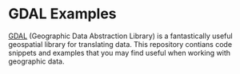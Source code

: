 # GDAL Examples
[GDAL](https://gdal.org) (Geographic Data Abstraction Library) is a fantastically useful geospatial library for translating data. This repository contians code snippets and examples that you may find useful when working with geographic data. 

<script src="https://gist.github.com/wriglz/e9d1d5c249c1fc9b7383e54a4241d3c2.js"></script>
